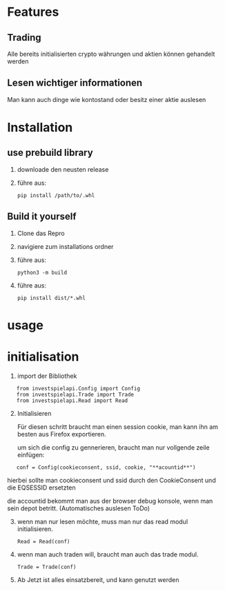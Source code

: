 # Features

## Trading

Alle bereits initialisierten crypto währungen und aktien können gehandelt werden

## Lesen wichtiger informationen

Man kann auch dinge wie kontostand oder besitz einer aktie auslesen

# Installation

## use prebuild library

1. downloade den neusten release

2. führe aus:
   ```
   pip install /path/to/.whl
   ```

## Build it yourself

1. Clone das Repro

2. navigiere zum installations ordner

3. führe aus:
   ```
   python3 -m build
   ```

5. führe aus:
   ```
   pip install dist/*.whl
   ```

# usage

# initialisation

1. import der Bibliothek
```
   from investspielapi.Config import Config
   from investspielapi.Trade import Trade
   from investspielapi.Read import Read
```

2. Initialisieren

   Für diesen schritt braucht man einen session cookie, man kann ihn am besten aus Firefox exportieren.

   um sich die config zu gennerieren, braucht man nur vollgende zeile einfügen:
```
   conf = Config(cookieconsent, ssid, cookie, "**acountid**")
```
   hierbei sollte man cookieconsent und ssid durch den CookieConsent und die EQSESSID ersetzten

   die accountid bekommt man aus der browser debug konsole, wenn man sein depot betritt. (Automatisches auslesen ToDo)
   
3. wenn man nur lesen möchte, muss man nur das read modul initialisieren.
   ```
   Read = Read(conf)
   ```

4. wenn man auch traden will, braucht man auch das trade modul.
   ```
   Trade = Trade(conf)
   ```
   
5. Ab Jetzt ist alles einsatzbereit, und kann genutzt werden
